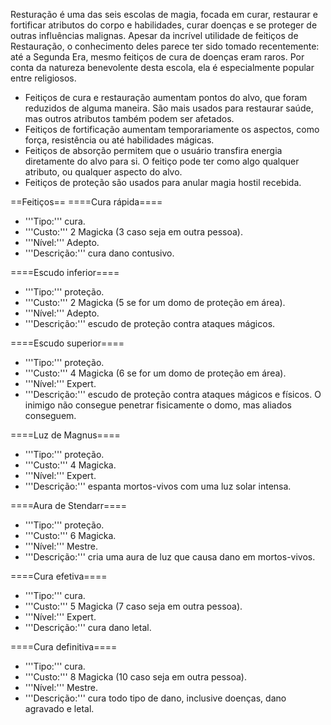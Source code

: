 <!-- TITLE: Restauração -->
<!-- SUBTITLE: A arte da cura mágica -->

Resturação é uma das seis escolas de magia, focada em curar, restaurar e fortificar atributos do corpo e habilidades, curar doenças e se proteger de outras influências malignas. Apesar da incrível utilidade de feitiços de Restauração, o conhecimento deles parece ter sido tomado recentemente: até a Segunda Era, mesmo feitiços de cura de doenças eram raros. Por conta da natureza benevolente desta escola, ela é especialmente popular entre religiosos.

* Feitiços de cura e restauração aumentam pontos do alvo, que foram reduzidos de alguma maneira. São mais usados para restaurar saúde, mas outros atributos também podem ser afetados.
* Feitiços de fortificação aumentam temporariamente os aspectos, como força, resistência ou até habilidades mágicas.
* Feitiços de absorção permitem que o usuário transfira energia diretamente do alvo para si. O feitiço pode ter como algo qualquer atributo, ou qualquer aspecto do alvo.
* Feitiços de proteção são usados para anular magia hostil recebida.

==Feitiços==
====Cura rápida====
* '''Tipo:''' cura.
* '''Custo:''' 2 Magicka (3 caso seja em outra pessoa).
* '''Nível:''' Adepto.
* '''Descrição:''' cura dano contusivo.

====Escudo inferior====
* '''Tipo:''' proteção.
* '''Custo:''' 2 Magicka (5 se for um domo de proteção em área).
* '''Nível:''' Adepto.
* '''Descrição:''' escudo de proteção contra ataques mágicos.

====Escudo superior====
* '''Tipo:''' proteção.
* '''Custo:''' 4 Magicka (6 se for um domo de proteção em área).
* '''Nível:''' Expert.
* '''Descrição:''' escudo de proteção contra ataques mágicos e físicos. O inimigo não consegue penetrar fisicamente o domo, mas aliados conseguem.

====Luz de Magnus====
* '''Tipo:''' proteção.
* '''Custo:''' 4 Magicka.
* '''Nível:''' Expert.
* '''Descrição:''' espanta mortos-vivos com uma luz solar intensa.

====Aura de Stendarr====
* '''Tipo:''' proteção.
* '''Custo:''' 6 Magicka.
* '''Nível:''' Mestre.
* '''Descrição:''' cria uma aura de luz que causa dano em mortos-vivos.

====Cura efetiva====
* '''Tipo:''' cura.
* '''Custo:''' 5 Magicka (7 caso seja em outra pessoa).
* '''Nível:''' Expert.
* '''Descrição:''' cura dano letal.

====Cura definitiva====
* '''Tipo:''' cura.
* '''Custo:''' 8 Magicka (10 caso seja em outra pessoa).
* '''Nível:''' Mestre.
* '''Descrição:''' cura todo tipo de dano, inclusive doenças, dano agravado e letal.
